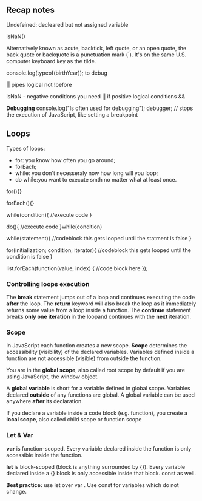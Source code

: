 ## Recap notes

Undefeined: decleared but not assigned variable

isNaN()

Alternatively known as acute, backtick, left quote, or an open quote, the back quote or backquote is a punctuation mark (`). It's on the same U.S. computer keyboard key as the tilde.

console.log(typeof(birthYear)); to debug

|| pipes
logical not !before

isNaN - negative conditions you need ||
if positive logical conditions &&

**Debugging**
console.log("Is often used for debugging");
debugger; // stops the execution of JavaScript, like setting a breakpoint

## Loops

Types of loops:
- for: you know how often you go around;
- forEach;
- while: you don't necesseraly now how long will you loop;
- do while:you want to execute smth no matter what at least once.

for(){}

forEach(){}

while(condition){
    //execute code
}

do(){
    //execute code
}while(condition)

while(statement){
//codeblock this gets looped until the statment is false
}

for(initialization; condition; iterator){
//codeblock this gets looped until the condition is false
}

list.forEach(function(value, index) {
//code block here
});

### Controlling loops execution

The **break** statement jumps out of a loop and continues executing the code **after** the loop.
The **return** keyword will also break the loop as it immediately returns some value from a loop inside a function.
The **continue** statement breaks **only one iteration** in the loopand continues with the **next** iteration.

### Scope

In JavaScript each function creates a new scope. **Scope** determines the accessibility (visibility) of the declared variables.
Variables defined inside a function are not accessible (visible) from outside the function.

You are in the **global scope**, also called root scope by default if you are using JavaScript, the window object.

A **global variable** is short for a variable defined in global scope.
Variables declared **outside** of any functions are global.
A global variable can be used anywhere **after** its declaration.

If you declare a variable inside a code block (e.g. function), you create a **local scope**, also called child scope or function scope

### Let & Var

**var** is function-scoped. Every variable declared inside the function is only accessible inside the function.

**let** is block-scoped (block is anything surrounded by {}). Every variable declared inside a {} block is only accessible inside that block. const as well.

**Best practice:** use let over var . Use const for variables which do not change.